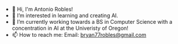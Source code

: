 - 👋 Hi, I'm Antonio Robles!
- 👀 I’m interested in learning and creating AI.
- 🌱 I’m currently working towards a BS in Computer Science with a concentration in AI at the Univeristy of Oregon!
- 📫 How to reach me: Email: bryan77robles@gmail.com


<!---
Antonio-Robless/Antonio-Robless is a ✨ special ✨ repository because its `README.md` (this file) appears on your GitHub profile.
You can click the Preview link to take a look at your changes.
--->

